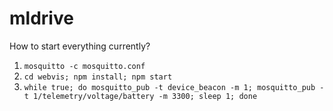 # mldrive

How to start everything currently?

1. `mosquitto -c mosquitto.conf`
2. `cd webvis; npm install; npm start`
3. `while true; do mosquitto_pub -t device_beacon -m 1; mosquitto_pub -t 1/telemetry/voltage/battery -m 3300; sleep 1; done`
